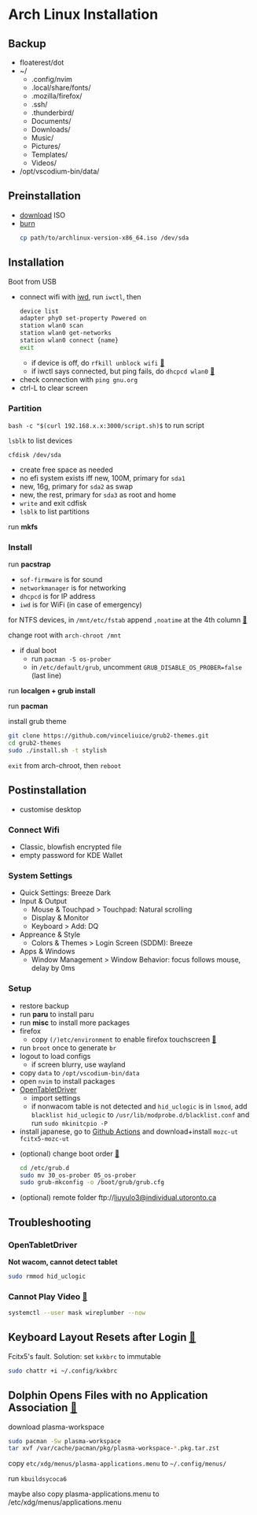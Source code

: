 # Arch Linux Installation

## Backup

- floaterest/dot
- ~/
  - .config/nvim
  - .local/share/fonts/
  - .mozilla/firefox/
  - .ssh/
  - .thunderbird/
  - Documents/
  - Downloads/
  - Music/
  - Pictures/
  - Templates/
  - Videos/
- /opt/vscodium-bin/data/

## Preinstallation

- [download](https://archlinux.org/download/) ISO
- [burn](https://wiki.archlinux.org/title/USB_flash_installation_medium)
    ```bash
    cp path/to/archlinux-version-x86_64.iso /dev/sda
    ```

## Installation

Boot from USB

- connect wifi with [iwd](https://wiki.archlinux.org/title/iwd#iwctl), run `iwctl`, then
  ```bash
  device list
  adapter phy0 set-property Powered on
  station wlan0 scan
  station wlan0 get-networks
  station wlan0 connect {name}
  exit
  ```
  - if device is off, do `rfkill unblock wifi` [🔗](https://www.reddit.com/r/archlinux/comments/n4yycf/comment/gwybm5j/)
  - if iwctl says connected, but ping fails, do `dhcpcd wlan0` [🔗](https://www.reddit.com/r/archlinux/comments/hr3ci7/connected_with_iwctl_but_no_internet/)
- check connection with `ping gnu.org`
- ctrl-L to clear screen

### Partition

`bash -c "$(curl 192.168.x.x:3000/script.sh)$` to run script

`lsblk` to list devices

`cfdisk /dev/sda`
- create free space as needed
- no efi system exists iff new, 100M, primary for `sda1`
- new, 16g, primary for `sda2` as swap
- new, the rest, primary for `sda3` as root and home
- `write` and exit cdfisk
- `lsblk` to list partitions

run **mkfs**

### Install

run **pacstrap**
- `sof-firmware` is for sound
- `networkmanager` is for networking
- `dhcpcd` is for IP address
- `iwd` is for WiFi (in case of emergency)

for NTFS devices, in `/mnt/etc/fstab` append `,noatime` at the 4th column [🔗](https://wiki.archlinux.org/title/NTFS#Improving_performance)

change root with `arch-chroot /mnt`

- if dual boot
  - run `pacman -S os-prober`
  - in `/etc/default/grub`, uncomment `GRUB_DISABLE_OS_PROBER=false` (last line)


run **localgen + grub install**

run **pacman**

install grub theme
```bash
git clone https://github.com/vinceliuice/grub2-themes.git
cd grub2-themes
sudo ./install.sh -t stylish
```

`exit` from arch-chroot, then `reboot`

## Postinstallation

- customise desktop

### Connect Wifi
- Classic, blowfish encrypted file
- empty password for KDE Wallet

### System Settings
- Quick Settings: Breeze Dark
- Input & Output
  - Mouse & Touchpad > Touchpad: Natural scrolling
  - Display & Monitor
  - Keyboard > Add: DQ
- Appreance & Style
  - Colors & Themes > Login Screen (SDDM): Breeze
- Apps & Windows
  - Window Management > Window Behavior: focus follows mouse, delay by 0ms

### Setup
- restore backup
- run **paru** to install paru
- run **misc** to install more packages
- firefox
    - copy `(/)etc/environment` to enable firefox touchscreen [🔗](https://wiki.archlinux.org/title/Firefox/Tweaks#Enable_touchscreen_gestures)
- run `broot` once to generate `br`
- logout to load configs
    - if screen blurry, use wayland
- copy `data` to `/opt/vscodium-bin/data`
- open `nvim` to install packages
- [OpenTabletDriver](https://aur.archlinux.org/packages/opentabletdriver)
    <!-- - if wacom, copy `(/)etc/X11/xorg.conf.d/00-wacom.conf`
    - if wacom and x11, install `xf86-input-wacom`
    - ensure `wacom` module is loaded in `lsmod`
        - if not, remove `/usr/lib/modprobe.d/99-opentabletdriver.conf` -->
    - import settings
    - if nonwacom table is not detected and `hid_uclogic` is in `lsmod`, add `blacklist hid_uclogic` to `/usr/lib/modprobe.d/blacklist.conf`
    and run `sudo mkinitcpio -P`
- install japanese, go to [Github Actions](https://github.com/liuyulo/arch/actions/workflows/arch.yml) and download+install `mozc-ut fcitx5-mozc-ut`
<!-- - install japanese
    - install `fcitx5-im`, choose all
    - install [mozc-ut](https://aur.archlinux.org/mozc-ut.git) (CPU warning)
    - install [fcitx5-mozc-ut](https://aur.archlinux.org/fcitx5-mozc-ut.git) (CPU warning) -->

- (optional) change boot order [🔗](https://askubuntu.com/a/1360740)
  ```bash
  cd /etc/grub.d
  sudo mv 30_os-prober 05_os-prober
  sudo grub-mkconfig -o /boot/grub/grub.cfg
  ```
- (optional) remote folder
ftp://liuyulo3@individual.utoronto.ca

## Troubleshooting
### OpenTabletDriver
**Not wacom, cannot detect tablet**
```bash
sudo rmmod hid_uclogic
```

### Cannot Play Video [🔗](https://bbs.archlinux.org/viewtopic.php?id=273202)

```bash
systemctl --user mask wireplumber --now
```

## Keyboard Layout Resets after Login [🔗](https://bbs.archlinux.org/viewtopic.php?pid=2088382#p2088382)

Fcitx5's fault. Solution: set `kxkbrc` to immutable

```bash
sudo chattr +i ~/.config/kxkbrc
```

## Dolphin Opens Files with no Application Association [🔗](https://bbs.archlinux.org/viewtopic.php?pid=2169212#p2169212)

download plasma-workspace

```bash
sudo pacman -Sw plasma-workspace
tar xvf /var/cache/pacman/pkg/plasma-workspace-*.pkg.tar.zst
```

copy `etc/xdg/menus/plasma-applications.menu` to `~/.config/menus/`

run `kbuildsycoca6`

maybe also copy plasma-applications.menu to /etc/xdg/menus/applications.menu
